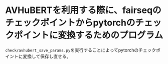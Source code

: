 # AVHuBERTを利用する際に、fairseqのチェックポイントからpytorchのチェックポイントに変換するためのプログラム

`check/avhubert_save_params.py`を実行することによってpytorchのチェックポイントに変換して保存し直せる。